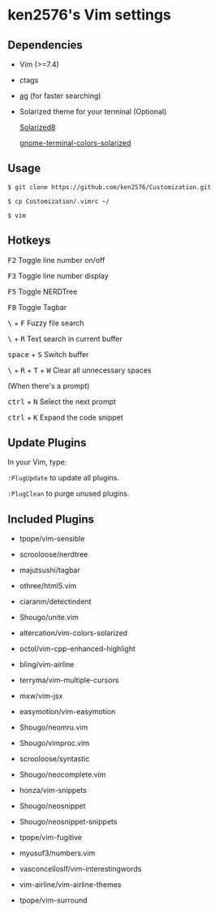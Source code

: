 # ken2576's Vim settings

## Dependencies

* Vim (>=7.4)

* ctags

* [ag](https://github.com/ggreer/the_silver_searcher) (for faster searching)

* Solarized theme for your terminal (Optional)

  [Solarized8](https://github.com/lifepillar/vim-solarized8)
  
  [gnome-terminal-colors-solarized](https://github.com/Anthony25/gnome-terminal-colors-solarized)

## Usage

```
$ git clone https://github.com/ken2576/Customization.git

$ cp Customization/.vimrc ~/

$ vim

```

## Hotkeys

<kbd>F2</kbd> Toggle line number on/off

<kbd>F3</kbd> Toggle line number display

<kbd>F5</kbd> Toggle NERDTree

<kbd>F8</kbd> Toggle Tagbar

<kbd>\\</kbd> + <kbd>F</kbd> Fuzzy file search

<kbd>\\</kbd> + <kbd>R</kbd> Text search in current buffer

<kbd>space</kbd> + <kbd>S</kbd> Switch buffer

<kbd>\\</kbd> + <kbd>R</kbd> + <kbd>T</kbd> + <kbd>W</kbd> Clear all unnecessary spaces

(When there's a prompt)

<kbd>ctrl</kbd> + <kbd>N</kbd> Select the next prompt

<kbd>ctrl</kbd> + <kbd>K</kbd> Expand the code snippet

## Update Plugins

In your Vim, type:

`:PlugUpdate` to update all plugins.

`:PlugClean` to purge unused plugins.

## Included Plugins

 * tpope/vim-sensible

 * scrooloose/nerdtree

 * majutsushi/tagbar

 * othree/html5.vim

 * ciaranm/detectindent

 * Shougo/unite.vim

 * altercation/vim-colors-solarized

 * octol/vim-cpp-enhanced-highlight

 * bling/vim-airline

 * terryma/vim-multiple-cursors

 * mxw/vim-jsx

 * easymotion/vim-easymotion

 * Shougo/neomru.vim

 * Shougo/vimproc.vim

 * scrooloose/syntastic

 * Shougo/neocomplete.vim

 * honza/vim-snippets

 * Shougo/neosnippet

 * Shougo/neosnippet-snippets

 * tpope/vim-fugitive

 * myusuf3/numbers.vim

 * vasconcelloslf/vim-interestingwords

 * vim-airline/vim-airline-themes

 * tpope/vim-surround


